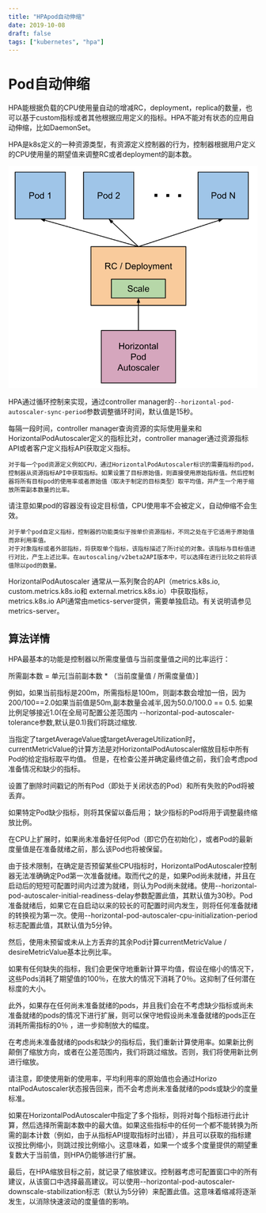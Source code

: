 ```yaml
---
title: "HPApod自动伸缩"
date: 2019-10-08
draft: false
tags: ["kubernetes", "hpa"]
---
```


# Pod自动伸缩

HPA能根据负载的CPU使用量自动的增减RC，deployment，replica的数量，也可以基于custom指标或者其他根据应用定义的指标。HPA不能对有状态的应用自动伸缩，比如DaemonSet。

HPA是k8s定义的一种资源类型，有资源定义控制器的行为，控制器根据用户定义的CPU使用量的期望值来调整RC或者deployment的副本数。

![HPA](../../img/hpa.jpg)

HPA通过循环控制来实现，通过controller manager的`--horizontal-pod-autoscaler-sync-period`参数调整循环时间，默认值是15秒。

每隔一段时间，controller manager查询资源的实际使用量来和HorizontalPodAutoscaler定义的指标比对，controller manager通过资源指标API或者客户定义指标API获取定义指标。

    对于每一个pod资源定义例如CPU，通过HorizontalPodAutoscaler标识的需要指标的pod，控制器从资源指标API中获取指标。如果设置了目标原始值，则直接使用原始指标值。然后控制器将所有目标pod的使用率或者原始值（取决于制定的目标类型）取平均值，并产生一个用于缩放所需副本数量的比率。

请注意如果pod的容器没有设定目标值，CPU使用率不会被定义，自动伸缩不会生效。

    对于单个pod自定义指标，控制器的功能类似于按单价资源指标，不同之处在于它适用于原始值而非利用率值。
    对于对象指标或者外部指标，将获取单个指标，该指标描述了所讨论的对象。该指标与目标值进行对比，产生上述比率。在autoscaling/v2beta2API版本中，可以选择在进行比较之前将该值除以pod的数量。

HorizontalPodAutoscaler 通常从一系列聚合的API（metrics.k8s.io, custom.metrics.k8s.io和 external.metrics.k8s.io）中获取指标，metrics.k8s.io API通常由metics-server提供，需要单独启动。有关说明请参见metrics-server。

## 算法详情

HPA最基本的功能是控制器以所需度量值与当前度量值之间的比率运行：

所需副本数 = 单元[当前副本数 * （当前度量值 / 所需度量值）]

例如，如果当前指标是200m，所需指标是100m，则副本数会增加一倍，因为200/100==2.0如果当前值是50m,副本数量会减半,因为50.0/100.0 == 0.5. 如果比例足够接近1.0(在全局可配置公差范围内 --horizontal-pod-autoscaler-tolerance参数,默认是0.1)我们将跳过缩放.

当指定了targetAverageValue或targetAverageUtilization时，currentMetricValue的计算方法是对HorizontalPodAutoscaler缩放目标中所有Pod的给定指标取平均值。 但是，在检查公差并确定最终值之前，我们会考虑pod准备情况和缺少的指标。

设置了删除时间戳记的所有Pod（即处于关闭状态的Pod）和所有失败的Pod将被丢弃。

如果特定Pod缺少指标，则将其保留以备后用； 缺少指标的Pod将用于调整最终缩放比例。

在CPU上扩展时，如果尚未准备好任何Pod（即它仍在初始化），或者Pod的最新度量值是在准备就绪之前，那么该Pod也将被保留。

由于技术限制，在确定是否预留某些CPU指标时，Horizo​​ntalPodAutoscaler控制器无法准确确定Pod第一次准备就绪。取而代之的是，如果Pod尚未就绪，并且在启动后的短短可配置时间内过渡为就绪，则认为Pod尚未就绪。使用--horizo​​ntal-pod-autoscaler-initial-readiness-delay参数配置此值，其默认值为30秒。Pod准备就绪后，如果它在自启动以来的较长的可配置时间内发生，则将任何准备就绪的转换视为第一次。使用--horizo​​ntal-pod-autoscaler-cpu-initialization-period标志配置此值，其默认值为5分钟。

然后，使用未预留或未从上方丢弃的其余Pod计算currentMetricValue / desireMetricValue基本比例比率。

如果有任何缺失的指标，我们会更保守地重新计算平均值，假设在缩小的情况下，这些Pods消耗了期望值的100％，在放大的情况下消耗了0％。这抑制了任何潜在标度的大小。

此外，如果存在任何尚未准备就绪的pods，并且我们会在不考虑缺少指标或尚未准备就绪的pods的情况下进行扩展，则可以保守地假设尚未准备就绪的pods正在消耗所需指标的0％ ，进一步抑制放大的幅度。

在考虑尚未准备就绪的pods和缺少的指标后，我们重新计算使用率。如果新比例颠倒了缩放方向，或者在公差范围内，我们将跳过缩放。否则，我们将使用新比例进行缩放。

请注意，即使使用新的使用率，平均利用率的原始值也会通过Horizo​​ntalPodAutoscaler状态报告回来，而不会考虑尚未准备就绪的pods或缺少的度量标准。

如果在Horizo​​ntalPodAutoscaler中指定了多个指标，则将对每个指标进行此计算，然后选择所需副本数中的最大值。如果这些指标中的任何一个都不能转换为所需的副本计数（例如，由于从指标API提取指标时出错），并且可以获取的指标建议按比例缩小，则跳过按比例缩小。这意味着，如果一个或多个度量提供的期望重复数大于当前值，则HPA仍能够进行扩展。

最后，在HPA缩放目标之前，就记录了缩放建议。控制器考虑可配置窗口中的所有建议，从该窗口中选择最高建议。可以使用--horizo​​ntal-pod-autoscaler-downscale-stabilization标志（默认为5分钟）来配置此值。这意味着缩减将逐渐发生，以消除快速波动的度量值的影响。